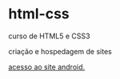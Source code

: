 # html-css
 curso de HTML5 e CSS3 

 criação e hospedagem de sites

 <a href="https://fabricio54.github.io/html-css/desafios/des010.1/android.html">acesso ao site android.</a>
